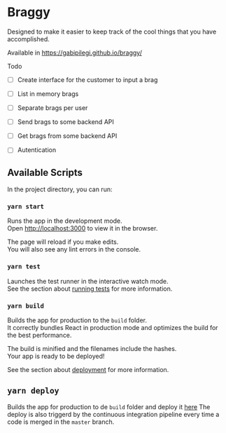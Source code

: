 # Braggy

Designed to make it easier to keep track of the cool things that you have accomplished.

Available in https://gabipilegi.github.io/braggy/

Todo

- [ ] Create interface for the customer to input a brag
- [ ] List in memory brags
- [ ] Separate brags per user
- [ ] Send brags to some backend API
- [ ] Get brags from some backend API
- [ ] Autentication


## Available Scripts

In the project directory, you can run:

### `yarn start`

Runs the app in the development mode.<br />
Open [http://localhost:3000](http://localhost:3000) to view it in the browser.

The page will reload if you make edits.<br />
You will also see any lint errors in the console.

### `yarn test`

Launches the test runner in the interactive watch mode.<br />
See the section about [running tests](https://facebook.github.io/create-react-app/docs/running-tests) for more information.

### `yarn build`

Builds the app for production to the `build` folder.<br />
It correctly bundles React in production mode and optimizes the build for the best performance.

The build is minified and the filenames include the hashes.<br />
Your app is ready to be deployed!

See the section about [deployment](https://facebook.github.io/create-react-app/docs/deployment) for more information.

## `yarn deploy`

Builds the app for production to de `build` folder and deploy it [here](https://gabipilegi.github.io/braggy/)
The deploy is also triggerd by the continuous integration pipeline every time a code is merged in the `master` branch.

